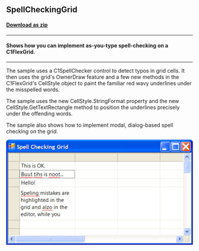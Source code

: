 ## SpellCheckingGrid
#### [Download as zip](https://grapecity.github.io/DownGit/#/home?url=https://github.com/GrapeCity/ComponentOne-WinForms-Samples/tree/master/NetFramework\FlexGrid\CS\SpellCheckingGrid)
____
#### Shows how you can implement as-you-type spell-checking on a C1FlexGrid.
____
The sample uses a C1SpellChecker control to detect typos in grid cells.
It then uses the grid's OwnerDraw feature and a few new methods in the C1FlexGrid's CellStyle object to paint the familiar red wavy underlines under the misspelled words.

The sample uses the new CellStyle.StringFormat property and the new CellStyle.GetTextRectangle method to position the underlines precisely under the offending words.

The sample also shows how to implement modal, dialog-based spell checking on the grid.

![screenshot](screenshot.PNG)
